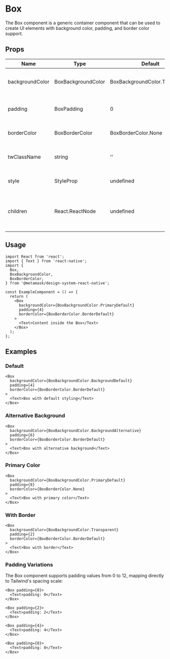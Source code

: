 # Box

The Box component is a generic container component that can be used to create UI elements with background color, padding, and border color support.

## Props

| Name            | Type                 | Default                        | Description                               |
| --------------- | -------------------- | ------------------------------ | ----------------------------------------- |
| backgroundColor | BoxBackgroundColor   | BoxBackgroundColor.Transparent | The background color of the Box           |
| padding         | BoxPadding           | 0                              | The padding of the Box (0-12)             |
| borderColor     | BoxBorderColor       | BoxBorderColor.None            | The border color of the Box               |
| twClassName     | string               | ''                             | Additional Tailwind class names           |
| style           | StyleProp<ViewStyle> | undefined                      | Additional styles for the Box             |
| children        | React.ReactNode      | undefined                      | The content to be rendered within the Box |

## Usage

```tsx
import React from 'react';
import { Text } from 'react-native';
import {
  Box,
  BoxBackgroundColor,
  BoxBorderColor,
} from '@metamask/design-system-react-native';

const ExampleComponent = () => {
  return (
    <Box
      backgroundColor={BoxBackgroundColor.PrimaryDefault}
      padding={4}
      borderColor={BoxBorderColor.BorderDefault}
    >
      <Text>Content inside the Box</Text>
    </Box>
  );
};
```

## Examples

### Default

```tsx
<Box
  backgroundColor={BoxBackgroundColor.BackgroundDefault}
  padding={4}
  borderColor={BoxBorderColor.BorderDefault}
>
  <Text>Box with default styling</Text>
</Box>
```

### Alternative Background

```tsx
<Box
  backgroundColor={BoxBackgroundColor.BackgroundAlternative}
  padding={6}
  borderColor={BoxBorderColor.BorderDefault}
>
  <Text>Box with alternative background</Text>
</Box>
```

### Primary Color

```tsx
<Box
  backgroundColor={BoxBackgroundColor.PrimaryDefault}
  padding={8}
  borderColor={BoxBorderColor.None}
>
  <Text>Box with primary color</Text>
</Box>
```

### With Border

```tsx
<Box
  backgroundColor={BoxBackgroundColor.Transparent}
  padding={2}
  borderColor={BoxBorderColor.BorderDefault}
>
  <Text>Box with border</Text>
</Box>
```

### Padding Variations

The Box component supports padding values from 0 to 12, mapping directly to Tailwind's spacing scale:

```tsx
<Box padding={0}>
  <Text>padding: 0</Text>
</Box>

<Box padding={2}>
  <Text>padding: 2</Text>
</Box>

<Box padding={4}>
  <Text>padding: 4</Text>
</Box>

<Box padding={8}>
  <Text>padding: 8</Text>
</Box>
```
